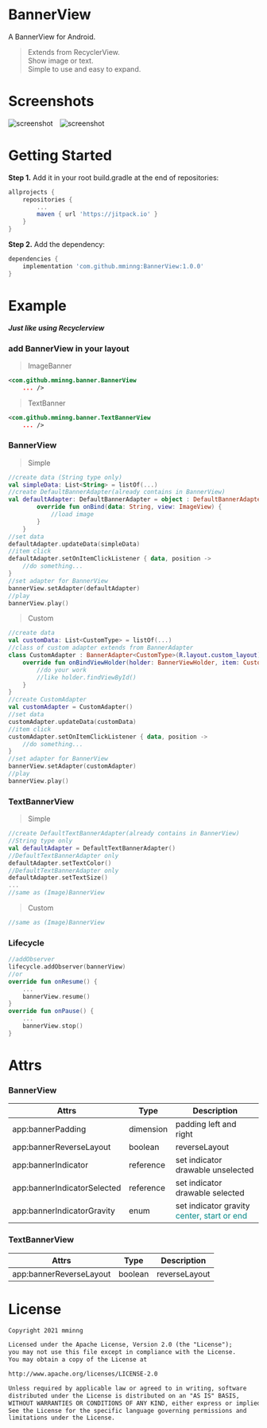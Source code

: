 # BannerView
A BannerView for Android.
> Extends from RecyclerView.  
Show image or text.  
Simple to use and easy to expand.
# Screenshots
![screenshot](https://raw.githubusercontent.com/mminng/BannerView/main/screenshots/Screenshot_image.png)&emsp;![screenshot](https://raw.githubusercontent.com/mminng/BannerView/main/screenshots/Screenshot_text.png)
# Getting Started
**Step 1.** Add it in your root build.gradle at the end of repositories:
```Groovy
allprojects {
    repositories {
        ...
        maven { url 'https://jitpack.io' }
    }
}
```
**Step 2.** Add the dependency:
```Groovy
dependencies {
    implementation 'com.github.mminng:BannerView:1.0.0'
}
```
# Example
***Just like using Recyclerview***
### add BannerView in your layout
> ImageBanner
```xml
<com.github.mminng.banner.BannerView
    ... />
```
> TextBanner
```xml
<com.github.mminng.banner.TextBannerView
    ... />
```
### BannerView
> Simple
```Kotlin
//create data (String type only)
val simpleData: List<String> = listOf(...)
//create DefaultBannerAdapter(already contains in BannerView)
val defaultAdapter: DefaultBannerAdapter = object : DefaultBannerAdapter() {
        override fun onBind(data: String, view: ImageView) {
            //load image
        }
    }
//set data
defaultAdapter.updateData(simpleData)
//item click
defaultAdapter.setOnItemClickListener { data, position ->
    //do something...
}
//set adapter for BannerView
bannerView.setAdapter(defaultAdapter)
//play
bannerView.play()
```
> Custom
```kotlin
//create data
val customData: List<CustomType> = listOf(...)
//class of custom adapter extends from BannerAdapter
class CustomAdapter : BannerAdapter<CustomType>(R.layout.custom_layout) {
    override fun onBindViewHolder(holder: BannerViewHolder, item: CustomType, position: Int) {
        //do your work
        //like holder.findViewById()
    }
}
//create CustomAdapter
val customAdapter = CustomAdapter()
//set data
customAdapter.updateData(customData)
//item click
customAdapter.setOnItemClickListener { data, position ->
    //do something...
}
//set adapter for BannerView
bannerView.setAdapter(customAdapter)
//play
bannerView.play()
```
### TextBannerView
> Simple
```kotlin
//create DefaultTextBannerAdapter(already contains in BannerView)
//String type only
val defaultAdapter = DefaultTextBannerAdapter()
//DefaultTextBannerAdapter only
defaultAdapter.setTextColor()
//DefaultTextBannerAdapter only
defaultAdapter.setTextSize()
...
//same as (Image)BannerView
```
> Custom
```kotlin
//same as (Image)BannerView
```
### Lifecycle
```kotlin
//addObserver
lifecycle.addObserver(bannerView)
//or
override fun onResume() {
    ...
    bannerView.resume()
}
override fun onPause() {
    ...
    bannerView.stop()
}
```
# Attrs
### BannerView
| Attrs | Type | Description |
|-----|----|-----------|
| app:bannerPadding | dimension | padding left and right |
| app:bannerReverseLayout | boolean | reverseLayout |
| app:bannerIndicator | reference | set indicator drawable unselected |
| app:bannerIndicatorSelected | reference | set indicator drawable selected |
| app:bannerIndicatorGravity | enum | set indicator gravity<br><font color=#018786>center, start or end</font>
### TextBannerView
| Attrs | Type | Description |
|-----|----|-----------|
| app:bannerReverseLayout | boolean | reverseLayout |
# License
```markdown
Copyright 2021 mminng

Licensed under the Apache License, Version 2.0 (the "License");
you may not use this file except in compliance with the License.
You may obtain a copy of the License at

http://www.apache.org/licenses/LICENSE-2.0

Unless required by applicable law or agreed to in writing, software
distributed under the License is distributed on an "AS IS" BASIS,
WITHOUT WARRANTIES OR CONDITIONS OF ANY KIND, either express or implied.
See the License for the specific language governing permissions and
limitations under the License.
```
